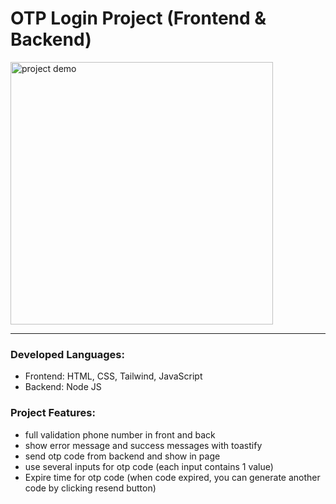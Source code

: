 <h1>OTP Login Project (Frontend & Backend)</h1>
<img src="./login-otp.gif" alt='project demo' width='420px'/>
<hr>
<h3>Developed Languages:</h3>
<ul>
  <li>Frontend: HTML, CSS, Tailwind, JavaScript</li>
  <li>Backend: Node JS</li>
</ul>
<h3>Project Features:</h3>
<ul>
  <li>full validation phone number in front and back</li>
  <li>show error message and success messages with toastify</li>
  <li>send otp code from backend and show in page</li>
  <li>use several inputs for otp code (each input contains 1 value)</li>
  <li>Expire time for otp code (when code expired, you can generate another code by clicking resend button)</li>
</ul>
